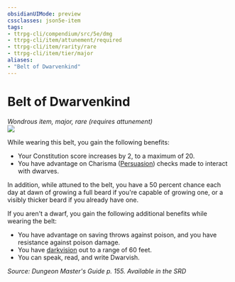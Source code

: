 ```yaml
---
obsidianUIMode: preview
cssclasses: json5e-item
tags:
- ttrpg-cli/compendium/src/5e/dmg
- ttrpg-cli/item/attunement/required
- ttrpg-cli/item/rarity/rare
- ttrpg-cli/item/tier/major
aliases: 
- "Belt of Dwarvenkind"
---
```

# Belt of Dwarvenkind
*Wondrous item, major, rare (requires attunement)*  
![](3-Mechanics/CLI/items/img/belt-of-dwarvenkind.webp#right)


While wearing this belt, you gain the following benefits:

- Your Constitution score increases by 2, to a maximum of 20.  
- You have advantage on Charisma ([Persuasion](3-Mechanics/CLI/rules/skills.md#Persuasion)) checks made to interact with dwarves.  

In addition, while attuned to the belt, you have a 50 percent chance each day at dawn of growing a full beard if you're capable of growing one, or a visibly thicker beard if you already have one.

If you aren't a dwarf, you gain the following additional benefits while wearing the belt:

- You have advantage on saving throws against poison, and you have resistance against poison damage.  
- You have [darkvision](3-Mechanics/CLI/rules/senses.md#Darkvision) out to a range of 60 feet.  
- You can speak, read, and write Dwarvish.  

*Source: Dungeon Master's Guide p. 155. Available in the <span title='Systems Reference Document (5.1)'>SRD</span>*